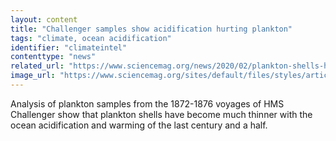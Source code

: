 ```yaml
---
layout: content
title: "Challenger samples show acidification hurting plankton"
tags: "climate, ocean acidification"
identifier: "climateintel"
contenttype: "news"
related_url: "https://www.sciencemag.org/news/2020/02/plankton-shells-have-become-dangerously-thin-acidifying-oceans-are-blame"
image_url: "https://www.sciencemag.org/sites/default/files/styles/article_main_image_-_1280w__no_aspect_/public/figure3_1280p.jpg?itok=yzYMH302"
---
```

Analysis of plankton samples from the 1872-1876 voyages of HMS Challenger show that plankton shells have become much thinner with the ocean acidification and warming of the last century and a half.